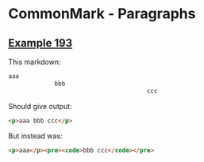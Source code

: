 # CommonMark - Paragraphs

## [Example 193](https://spec.commonmark.org/0.29/#example-193)

This markdown:

```markdown
aaa
             bbb
                                       ccc

```

Should give output:

```html
<p>aaa bbb ccc</p>
```

But instead was:

```html
<p>aaa</p><pre><code>bbb ccc</code></pre>
```
